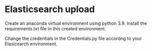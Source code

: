 # Elasticsearch upload
Create an anaconda virtual environment using python 3.9. Install the requirements.txt file in this created environment.

Change the credentials in the Credentials.py file accordng to your Elasicearch environment.